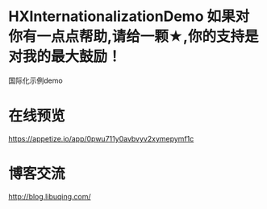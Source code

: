 # HXInternationalizationDemo 如果对你有一点点帮助,请给一颗★,你的支持是对我的最大鼓励！
国际化示例demo

# 在线预览
https://appetize.io/app/0pwu711y0avbvyv2xymepymf1c

# 博客交流

http://blog.libuqing.com/
